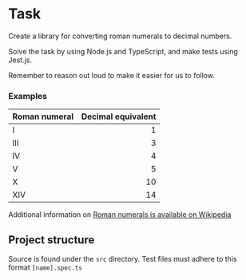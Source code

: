 # Task

Create a library for converting roman numerals to decimal numbers.

Solve the task by using Node.js and TypeScript, and make tests using Jest.js.

Remember to reason out loud to make it easier for us to follow.

### Examples

| Roman numeral | Decimal equivalent |
|:--------------|-------------------:|
| I             |                  1 |
| III           |                  3 |
| IV            |                  4 |
| V             |                  5 |
| X             |                 10 |
| XIV           |                 14 |

Additional information on [Roman numerals is available on Wikipedia](https://en.wikipedia.org/wiki/Roman_numerals)

## Project structure

Source is found under the `src` directory. Test files must adhere to this format `[name].spec.ts`